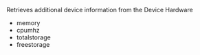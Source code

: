 
Retrieves additional device information from the Device Hardware
 - memory
 - cpumhz
 - totalstorage
 - freestorage
